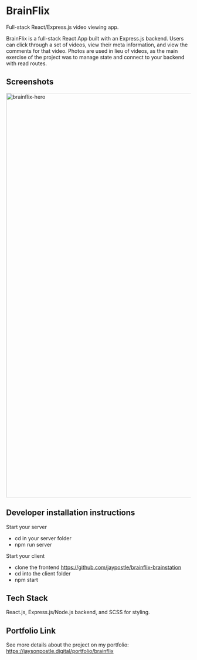 # BrainFlix
Full-stack React/Express.js video viewing app.

BrainFlix is a full-stack React App built with an Express.js backend. Users can click through a set of videos, view their meta information, and view the comments for that video. Photos are used in lieu of videos, as the main exercise of the project was to manage state and connect to your backend with read routes.


## Screenshots
<img width="1102" alt="brainflix-hero" src="https://user-images.githubusercontent.com/50502972/214372464-5b9a594a-a40a-419d-aa7a-6046e1b54b43.png">


## Developer installation instructions

Start your server
- cd in your server folder
- npm run server


Start your client
- clone the frontend https://github.com/jaypostle/brainflix-brainstation
- cd into the client folder
- npm start


## Tech Stack
React.js, Express.js/Node.js backend, and SCSS for styling.


## Portfolio Link
See more details about the project on my portfolio:
https://jaysonpostle.digital/portfolio/brainflix
